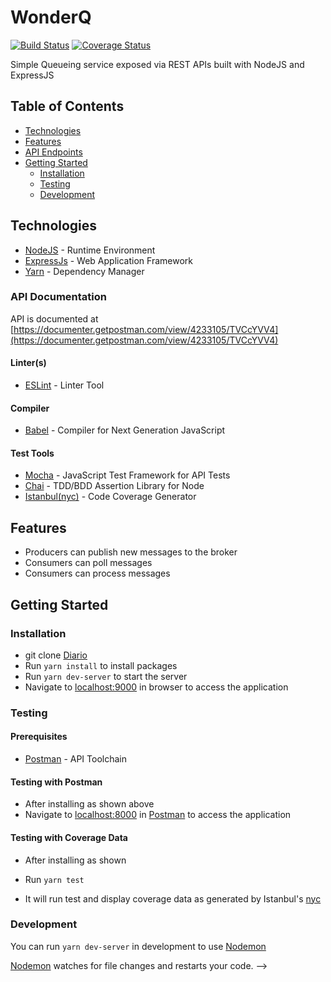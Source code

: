 # WonderQ

[![Build Status](https://travis-ci.org/samdiano/Diario.svg?branch=develop)](https://travis-ci.org/samdiano/Diario) [![Coverage Status](https://coveralls.io/repos/github/samdiano/Diario/badge.svg?branch=develop)](https://coveralls.io/github/samdiano/Diario?branch=develop)

Simple Queueing service exposed via REST APIs built with NodeJS and ExpressJS

## Table of Contents

- [Technologies](#technologies)
- [Features](#features)
- [API Endpoints](#api-endpoints)
- [Getting Started](#getting-started)
  - [Installation](#installation)
  - [Testing](#testing)
  - [Development](#development)

<!-- ### API Documentation

API is documented at [https://mi-diario.herokuapp.com/api-docs](https://mi-diario.herokuapp.com/api-docs)
 -->

## Technologies

- [NodeJS](https://nodejs.org/) - Runtime Environment
- [ExpressJs](https://expressjs.com/) - Web Application Framework
- [Yarn](https://yarnpkg.com/) - Dependency Manager


### API Documentation
API is documented at [https://documenter.getpostman.com/view/4233105/TVCcYVV4](https://documenter.getpostman.com/view/4233105/TVCcYVV4)


#### Linter(s)

- [ESLint](https://eslint.org/) - Linter Tool

#### Compiler

- [Babel](https://eslint.org/) - Compiler for Next Generation JavaScript

#### Test Tools

- [Mocha](https://mochajs.org/) - JavaScript Test Framework for API Tests
- [Chai](http://chaijs.com/) - TDD/BDD Assertion Library for Node
- [Istanbul(nyc)](https://istanbul.js.org/) - Code Coverage Generator

## Features

- Producers can publish new messages to the broker
- Consumers can poll messages
- Consumers can process messages

## Getting Started

### Installation

- git clone
  [Diario](https://github.com/samdiano/Diario.git)
- Run `yarn install` to install packages
- Run `yarn dev-server` to start the server
- Navigate to [localhost:9000](http://localhost:9000/) in browser to access the
  application

### Testing

#### Prerequisites

- [Postman](https://getpostman.com/) - API Toolchain

#### Testing with Postman

- After installing as shown above
- Navigate to [localhost:8000](http://localhost:8000/) in
  [Postman](https://getpostman.com/) to access the application

#### Testing with Coverage Data

- After installing as shown

- Run `yarn test`
- It will run test and display coverage data as generated by
  Istanbul's [nyc](https://github.com/istanbuljs/nyc)

### Development

You can run `yarn dev-server` in development to use [Nodemon](https://nodemon.io/)

[Nodemon](https://nodemon.io/) watches for file changes and restarts your code. -->
